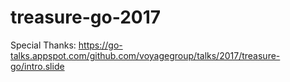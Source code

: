 # treasure-go-2017

Special Thanks: https://go-talks.appspot.com/github.com/voyagegroup/talks/2017/treasure-go/intro.slide
